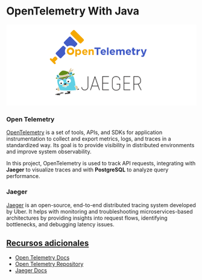 # OpenTelemetry With Java

![Open Telemetry](oteljaeger.png)

### Open Telemetry

[OpenTelemetry](https://opentelemetry.io/) is a set of tools, APIs, and SDKs for application instrumentation to collect and export metrics, logs, and traces in a standardized way. Its goal is to provide visibility in distributed environments and improve system observability.

In this project, OpenTelemetry is used to track API requests, integrating with **Jaeger** to visualize traces and with **PostgreSQL** to analyze query performance.

### Jaeger

[Jaeger](https://www.jaegertracing.io/) is an open-source, end-to-end distributed tracing system developed by Uber. It helps with monitoring and troubleshooting microservices-based architectures by providing insights into request flows, identifying bottlenecks, and debugging latency issues.

## <u>Recursos adicionales</u>
- [Open Telemetry Docs](https://opentelemetry.io/docs/)
- [Open Telemetry Repository](https://github.com/open-telemetry/opentelemetry-java)
- [Jaeger Docs](https://www.jaegertracing.io/docs/2.3/getting-started/)

